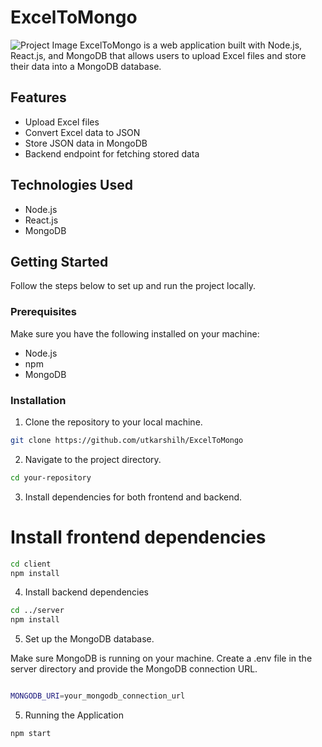 # ExcelToMongo
![Project Image](images/project_image.png)
ExcelToMongo is a web application built with Node.js, React.js, and MongoDB that allows users to upload Excel files and store their data into a MongoDB database.

## Features
- Upload Excel files
- Convert Excel data to JSON
- Store JSON data in MongoDB
- Backend endpoint for fetching stored data

## Technologies Used

- Node.js
- React.js
- MongoDB

## Getting Started

  Follow the steps below to set up and run the project locally.


### Prerequisites

Make sure you have the following installed on your machine:

- Node.js
- npm
- MongoDB

### Installation

1. Clone the repository to your local machine.

```bash
git clone https://github.com/utkarshilh/ExcelToMongo
```

2. Navigate to the project directory.

```bash
cd your-repository
```

3. Install dependencies for both frontend and backend.

# Install frontend dependencies

```bash
cd client
npm install
```

4. Install backend dependencies

```bash
cd ../server
npm install

```

5. Set up the MongoDB database.

Make sure MongoDB is running on your machine.
Create a .env file in the server directory and provide the MongoDB connection URL.

```bash

MONGODB_URI=your_mongodb_connection_url
```

5. Running the Application

```
npm start
```

